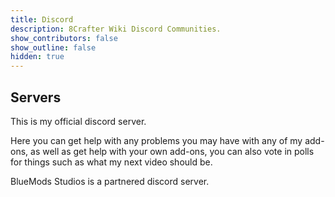 ```yaml
---
title: Discord
description: 8Crafter Wiki Discord Communities.
show_contributors: false
show_outline: false
hidden: true
---
```


## Servers

<CardGrid>
<Card
    title="8Crafter's Server"
    link="https://discord.com/invite/jrCTeHGuhx"
    image="/assets/images/discord/8Crafter.gif"
>

This is my official discord server.

Here you can get help with any problems you may have with any of my add-ons, as well as get help with your own add-ons, you can also vote in polls for things such as what my next video should be.

</Card>
<Card
    title="BlueMods Studios"
    link="https://discord.gg/bluemods-anticheat-913049851531522078"
    image="/assets/images/discord/BlueMods.png"
>

BlueMods Studios is a partnered discord server.

</Card>

<!-- <Card
    title="Additional Servers"
    link="/meta/useful-links#discord-links"
    image="/assets/images/homepage/discord.png"
>

"We maintain an active list of community discords as well, which you can find on our Useful Links page."

</Card> -->

</CardGrid>
